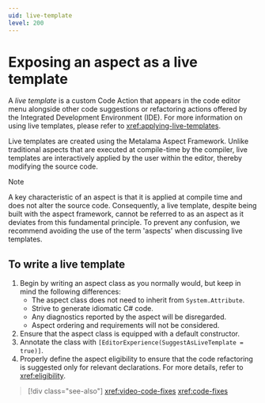 ```yaml
---
uid: live-template
level: 200
---
```


# Exposing an aspect as a live template

A _live template_ is a custom Code Action that appears in the code editor menu alongside other code suggestions or refactoring actions offered by the Integrated Development Environment (IDE). For more information on using live templates, please refer to <xref:applying-live-templates>.

Live templates are created using the Metalama Aspect Framework. Unlike traditional aspects that are executed at compile-time by the compiler, live templates are interactively applied by the user within the editor, thereby modifying the source code.

> [!NOTE]
> A key characteristic of an aspect is that it is applied at compile time and does not alter the source code. Consequently, a live template, despite being built with the aspect framework, cannot be referred to as an aspect as it deviates from this fundamental principle. To prevent any confusion, we recommend avoiding the use of the term 'aspects' when discussing live templates.

## To write a live template

1. Begin by writing an aspect class as you normally would, but keep in mind the following differences:
   - The aspect class does not need to inherit from `System.Attribute`.
   - Strive to generate idiomatic C# code.
   - Any diagnostics reported by the aspect will be disregarded.
   - Aspect ordering and requirements will not be considered.
2. Ensure that the aspect class is equipped with a default constructor.
3. Annotate the class with `[EditorExperience(SuggestAsLiveTemplate = true)]`.
4. Properly define the aspect eligibility to ensure that the code refactoring is suggested only for relevant declarations. For more details, refer to <xref:eligibility>.

> [!div class="see-also"]
> <xref:video-code-fixes>
> <xref:code-fixes>